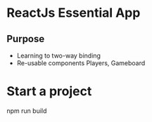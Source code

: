 # ReactJs Essential App

## Purpose

- Learning to two-way binding
- Re-usable components Players, Gameboard

# Start a project

npm run build
